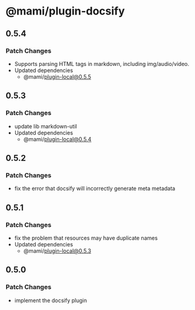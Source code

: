 # @mami/plugin-docsify

## 0.5.4

### Patch Changes

- Supports parsing HTML tags in markdown, including img/audio/video.
- Updated dependencies
  - @mami/plugin-local@0.5.5

## 0.5.3

### Patch Changes

- update lib markdown-util
- Updated dependencies
  - @mami/plugin-local@0.5.4

## 0.5.2

### Patch Changes

- fix the error that docsify will incorrectly generate meta metadata

## 0.5.1

### Patch Changes

- fix the problem that resources may have duplicate names
- Updated dependencies
  - @mami/plugin-local@0.5.3

## 0.5.0

### Patch Changes

- implement the docsify plugin

